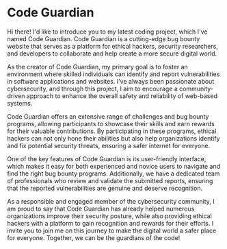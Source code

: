 # Code Guardian 

Hi there! I'd like to introduce you to my latest coding project, which I've named Code Guardian. Code Guardian is a cutting-edge bug bounty website that serves as a platform for ethical hackers, security researchers, and developers to collaborate and help create a more secure digital world.

As the creator of Code Guardian, my primary goal is to foster an environment where skilled individuals can identify and report vulnerabilities in software applications and websites. I've always been passionate about cybersecurity, and through this project, I aim to encourage a community-driven approach to enhance the overall safety and reliability of web-based systems.

Code Guardian offers an extensive range of challenges and bug bounty programs, allowing participants to showcase their skills and earn rewards for their valuable contributions. By participating in these programs, ethical hackers can not only hone their abilities but also help organizations identify and fix potential security threats, ensuring a safer internet for everyone.

One of the key features of Code Guardian is its user-friendly interface, which makes it easy for both experienced and novice users to navigate and find the right bug bounty programs. Additionally, we have a dedicated team of professionals who review and validate the submitted reports, ensuring that the reported vulnerabilities are genuine and deserve recognition.

As a responsible and engaged member of the cybersecurity community, I am proud to say that Code Guardian has already helped numerous organizations improve their security posture, while also providing ethical hackers with a platform to gain recognition and rewards for their efforts. I invite you to join me on this journey to make the digital world a safer place for everyone. Together, we can be the guardians of the code!
